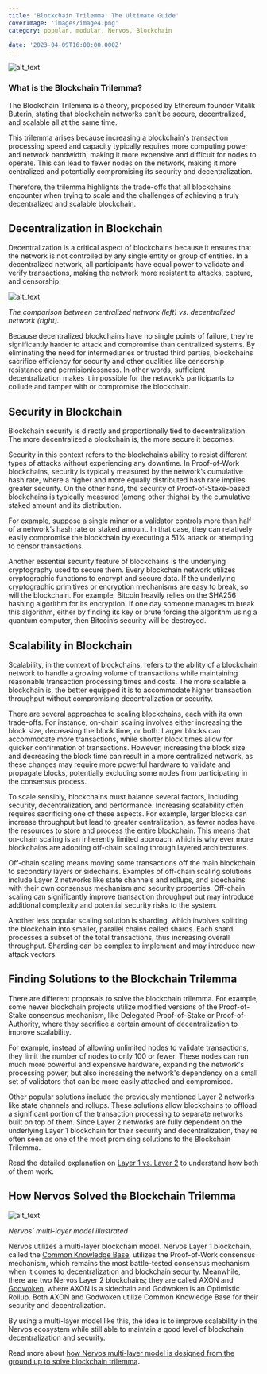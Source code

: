 ```yaml
---
title: 'Blockchain Trilemma: The Ultimate Guide'
coverImage: 'images/image4.png'
category: popular, modular, Nervos, Blockchain

date: '2023-04-09T16:00:00.000Z'
---
```


![alt_text](images/image1.png "image_tooltip")



### What is the Blockchain Trilemma?

The Blockchain Trilemma is a theory, proposed by Ethereum founder Vitalik Buterin, stating that blockchain networks can’t be secure, decentralized, and scalable all at the same time.

This trilemma arises because increasing a blockchain's transaction processing speed and capacity typically requires more computing power and network bandwidth, making it more expensive and difficult for nodes to operate. This can lead to fewer nodes on the network, making it more centralized and potentially compromising its security and decentralization.

Therefore, the trilemma highlights the trade-offs that all blockchains encounter when trying to scale and the challenges of achieving a truly decentralized and scalable blockchain.


## Decentralization in Blockchain

Decentralization is a critical aspect of blockchains because it ensures that the network is not controlled by any single entity or group of entities. In a decentralized network, all participants have equal power to validate and verify transactions, making the network more resistant to attacks, capture, and censorship.

![alt_text](images/image2.png "image_tooltip")


_The comparison between centralized network (left) vs. decentralized network (right)._

Because decentralized blockchains have no single points of failure, they're significantly harder to attack and compromise than centralized systems. By eliminating the need for intermediaries or trusted third parties, blockchains sacrifice efficiency for security and other qualities like censorship resistance and permisionlessness. In other words, sufficient decentralization makes it impossible for the network’s participants to collude and tamper with or compromise the blockchain. 


## Security in Blockchain

Blockchain security is directly and proportionally tied to decentralization. The more decentralized a blockchain is, the more secure it becomes.

Security in this context refers to the blockchain’s ability to resist different types of attacks without experiencing any downtime. In Proof-of-Work blockchains, security is typically measured by the network’s cumulative hash rate, where a higher and more equally distributed hash rate implies greater security. On the other hand, the security of Proof-of-Stake-based blockchains is typically measured (among other thighs) by the cumulative staked amount and its distribution. 

For example, suppose a single miner or a validator controls more than half of a network’s hash rate or staked amount. In that case, they can relatively easily compromise the blockchain by executing a 51% attack or attempting to censor transactions.

Another essential security feature of blockchains is the underlying cryptography used to secure them. Every blockchain network utilizes cryptographic functions to encrypt and secure data. If the underlying cryptographic primitives or encryption mechanisms are easy to break, so will the blockchain. For example, Bitcoin heavily relies on the SHA256 hashing algorithm for its encryption. If one day someone manages to break this algorithm, either by finding its key or brute forcing the algorithm using a quantum computer, then Bitcoin’s security will be destroyed.


## Scalability in Blockchain

Scalability, in the context of blockchains, refers to the ability of a blockchain network to handle a growing volume of transactions while maintaining reasonable transaction processing times and costs. The more scalable a blockchain is, the better equipped it is to accommodate higher transaction throughput without compromising decentralization or security.

There are several approaches to scaling blockchains, each with its own trade-offs. For instance, on-chain scaling involves either increasing the block size, decreasing the block time, or both. Larger blocks can accommodate more transactions, while shorter block times allow for quicker confirmation of transactions. However, increasing the block size and decreasing the block time can result in a more centralized network, as these changes may require more powerful hardware to validate and propagate blocks, potentially excluding some nodes from participating in the consensus process.

To scale sensibly, blockchains must balance several factors, including security, decentralization, and performance. Increasing scalability often requires sacrificing one of these aspects. For example, larger blocks can increase throughput but lead to greater centralization, as fewer nodes have the resources to store and process the entire blockchain. This means that on-chain scaling is an inherently limited approach, which is why ever more blockchains are adopting off-chain scaling through layered architectures.

Off-chain scaling means moving some transactions off the main blockchain to secondary layers or sidechains. Examples of off-chain scaling solutions include Layer 2 networks like state channels and rollups, and sidechains with their own consensus mechanism and security properties. Off-chain scaling can significantly improve transaction throughput but may introduce additional complexity and potential security risks to the system.

Another less popular scaling solution is sharding, which involves splitting the blockchain into smaller, parallel chains called shards. Each shard processes a subset of the total transactions, thus increasing overall throughput. Sharding can be complex to implement and may introduce new attack vectors.


## Finding Solutions to the Blockchain Trilemma

There are different proposals to solve the blockchain trilemma. For example, some newer blockchain projects utilize modified versions of the Proof-of-Stake consensus mechanism, like Delegated Proof-of-Stake or Proof-of-Authority, where they sacrifice a certain amount of decentralization to improve scalability. 

For example, instead of allowing unlimited nodes to validate transactions, they limit the number of nodes to only 100 or fewer. These nodes can run much more powerful and expensive hardware, expanding the network's processing power, but also increasing the network's dependency on a small set of validators that can be more easily attacked and compromised.

Other popular solutions include the previously mentioned Layer 2 networks like state channels and rollups. These solutions allow blockchains to offload a significant portion of the transaction processing to separate networks built on top of them. Since Layer 2 networks are fully dependent on the underlying Layer 1 blockchain for their security and decentralization, they're often seen as one of the most promising solutions to the Blockchain Trilemma.

Read the detailed explanation on [Layer 1 vs. Layer 2](https://www.nervos.org/knowledge-base/layer_1_vs_layer_2) to understand how both of them work.


## How Nervos Solved the Blockchain Trilemma

![alt_text](images/image3.png "image_tooltip")


_Nervos’ multi-layer model illustrated_

Nervos utilizes a multi-layer blockchain model. Nervos Layer 1 blockchain, called the [Common Knowledge Base](https://medium.com/nervosnetwork/nervos-ckb-in-a-nutshell-7a4ac8f99e0e), utilizes the Proof-of-Work consensus mechanism, which remains the most battle-tested consensus mechanism when it comes to decentralization and blockchain security. Meanwhile, there are two Nervos Layer 2 blockchains; they are called AXON and [Godwoken](https://godwoken.com), where AXON is a sidechain and Godwoken is an Optimistic Rollup. Both AXON and Godwoken utilize Common Knowledge Base for their security and decentralization.

By using a multi-layer model like this, the idea is to improve scalability in the Nervos ecosystem while still able to maintain a good level of blockchain decentralization and security.

Read more about [how Nervos multi-layer model is designed from the ground up to solve blockchain trilemma](https://medium.com/nervosnetwork/how-to-move-beyond-blockchains-trilemma-6a10ae034e9f)**.**
